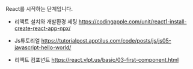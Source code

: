 React를 시작하는 단계입니다.

- 리액트 설치와 개발환경 세팅
https://codingapple.com/unit/react1-install-create-react-app-npx/

- Js튜토리얼 
https://tutorialpost.apptilus.com/code/posts/js/js05-javascript-hello-world/

- 리액트 컴포넌트
https://react.vlpt.us/basic/03-first-component.html